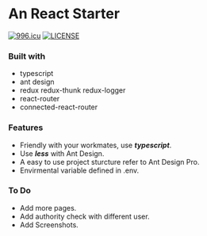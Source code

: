 # An React Starter

[![996.icu](https://img.shields.io/badge/link-996.icu-red.svg)](https://996.icu)
[![LICENSE](https://img.shields.io/badge/license-Anti%20996-blue.svg)](https://github.com/996icu/996.ICU/blob/master/LICENSE)

### Built with
- typescript
- ant design
- redux redux-thunk redux-logger
- react-router
- connected-react-router

### Features
- Friendly with your workmates, use ***typescript***.
- Use ***less*** with Ant Design.
- A easy to use project sturcture refer to Ant Design Pro.
- Envirmental variable defined in .env.

### To Do
- Add more pages.
- Add authority check with different user.
- Add Screenshots.
